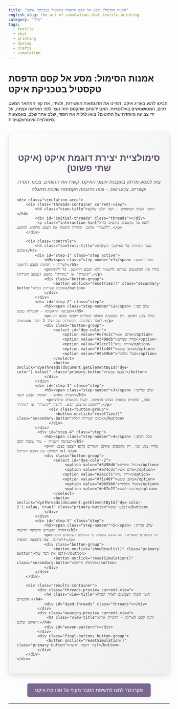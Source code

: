 ```yaml
---
title: "אמנות הסימול: מסע אל קסם הדפסת טקסטיל בטכניקת איקט"
english_slug: the-art-of-simulation-ikat-textile-printing
category: "כללי"
tags:
  - textile
  - ikat
  - printing
  - dyeing
  - crafts
  - simulation
---
```

# אמנות הסימול: מסע אל קסם הדפסת טקסטיל בטכניקת איקט

הביטו לרגע באריג איקט. דמיינו את הדוגמאות העשירות, ולצידן, את קווי המתאר המעט רכים, המטושטשים באלגנטיות. האם ידעתם שהקסם הזה נוצר *לפני* האריגה עצמה, על ידי צביעה מיוחדת של החוטים? בואו לגלות את הסוד, שלב אחר שלב, באמצעות סימולציה אינטראקטיבית.

<div id="ikat-simulation-app">
    <h2>סימולציית יצירת דוגמת איקט (איקט שתי פשוט)</h2>
    <p class="intro-text">צאו למסע מרתק בעקבות אומני האיקט: קשרו את החוטים, צבעו, הסירו קשרים, צבעו שוב – וצפו בדוגמה הקסומה שלכם מתגלה!</p>

    <div class="simulation-area">
        <div class="threads-container current-view">
            <h4 class="view-title">חוטי השתי המתוחים - הבד הלבן שלכם:</h4>
            <div id="initial-threads" class="threads"></div>
             <p class="interaction-hint">לחצו על מקטעים בחוטים כדי "לקשור" אותם. קשירה חוסמת את הצבע מלהגיע למקטע.</p>
        </div>

        <div class="controls">
            <h4 class="controls-title">שער הסודות של האיקט: השלבים שלכם</h4>
            <div id="step-1" class="step active">
                <h5><span class="step-number">1</span> שלב ראשון: קשירה - חסימת הצבע הראשון</h5>
                <p>בחרו את המקטעים שתרצו להשאיר ללא הצבע הראשון. כל לחיצה "קושרת" או "מתירה" מקטע (במצב קשירה).</p>
                <div class="button-group">
                    <button onclick="resetTies()" class="secondary-button">איפוס קשירות הכל</button>
                </div>
            </div>
            <div id="step-2" class="step">
                <h5><span class="step-number">2</span> שלב שני: הצביעה הראשונה - הטבילה בצבע</h5>
                <p>בחרו צבע ראשון. רק מקטעים שאינם קשורים ייצבעו בצבע זה. לאחר הצביעה, הקשירות של שלב 1 יוסרו אוטומטית.</p>
                <div class="button-group">
                    <select id="dye-color">
                        <option value="#e74c3c">אדום אש</option>
                        <option value="#3498db">כחול שמיים</option>
                        <option value="#2ecc71">ירוק עד</option>
                        <option value="#f1c40f">צהוב שמש</option>
                        <option value="#9b59b6">סגול מלכותי</option>
                    </select>
                    <button onclick="dyeThreads(document.getElementById('dye-color').value)" class="primary-button">צבעו עכשיו!</button>
                </div>
            </div>
            <div id="step-3" class="step">
                <h5><span class="step-number">3</span> שלב שלישי: קשירה מחדש - חסימת הצבע השני</h5>
                 <p>כעת, החוטים צבועים בצבע הראשון. קשרו מקטעים שתרצו לחסום מהצבע הבא. לחיצה "קושרת" או "מתירה".</p>
                  <div class="button-group">
                     <button onclick="resetTies()" class="secondary-button">איפוס קשירות הכל</button>
                  </div>
            </div>
             <div id="step-4" class="step">
                <h5><span class="step-number">4</span> שלב רביעי: הצביעה השנייה - עוד שכבת קסם</h5>
                <p>בחרו צבע שני. רק מקטעים שאינם קשורים כרגע ייצבעו בצבע זה (או ישתלבו עם הצבע הקיים).</p>
                <div class="button-group">
                    <select id="dye-color-2">
                         <option value="#3498db">כחול שמיים</option>
                         <option value="#e74c3c">אדום אש</option>
                        <option value="#2ecc71">ירוק עד</option>
                        <option value="#f1c40f">צהוב שמש</option>
                         <option value="#9b59b6">סגול מלכותי</option>
                         <option value="#e67e22">כתום לוהט</option>
                    </select>
                    <button onclick="dyeThreads(document.getElementById('dye-color-2').value, true)" class="primary-button">צבעו שוב!</button>
                </div>
            </div>
            <div id="step-5" class="step">
                <h5><span class="step-number">5</span> שלב אחרון: הסרת הקשרים וחשיפת הדוגמה</h5>
                <p>כל הקשרים מוסרים. זהו הרגע הקסום בו החוטים הצבועים מוכנים לאריגה. צפו בתוצאה הסופית!</p>
                <div class="button-group">
                    <button onclick="showResults()" class="primary-button">הצג את הבד שלי!</button>
                    <button onclick="resetSimulation()" class="secondary-button">התחלה חדשה</button>
                </div>
            </div>
        </div>

        <div class="results-container">
             <div class="threads-preview current-view">
                <h4 class="view-title">חוטי השתי הצבועים לאחר הסרת הקשרים:</h4>
                <div id="dyed-threads" class="threads"></div>
             </div>
             <div class="weaving-preview current-view">
                 <h4 class="view-title">והנה קסם האריגה - הדמיית אריג האיקט שלכם:</h4>
                <div id="woven-pattern"></div>
             </div>
             <div class="final-buttons button-group">
                 <button onclick="resetSimulation()" class="primary-button">צור דוגמה חדשה!</button>
             </div>
        </div>
    </div>
</div>

<style>
    @import url('https://fonts.googleapis.com/css2?family=Heebo:wght@300;400;700&display=swap');

    #ikat-simulation-app {
        font-family: 'Heebo', sans-serif;
        max-width: 960px;
        margin: 30px auto;
        padding: 25px;
        border: 1px solid #e0e0e0;
        border-radius: 12px;
        background: linear-gradient(to bottom right, #fcfcfc, #f0f0f0);
        box-shadow: 0 8px 16px rgba(0, 0, 0, 0.1);
        color: #333;
        overflow: hidden; /* Clear floats/margins */
    }
    #ikat-simulation-app h2, #ikat-simulation-app h4, #ikat-simulation-app h5 {
        color: #5d4a66; /* Deep purple */
        text-align: center;
        margin-bottom: 15px;
    }
     #ikat-simulation-app h2 {
         margin-bottom: 5px;
         font-size: 2em;
     }
     #ikat-simulation-app h4 {
         font-size: 1.4em;
         color: #7a678f;
     }
     #ikat-simulation-app h5 {
         font-size: 1.1em;
         color: #7a678f;
         margin-bottom: 10px;
         display: flex;
         align-items: center;
         justify-content: center;
     }
     .step-number {
         display: inline-flex;
         align-items: center;
         justify-content: center;
         width: 25px;
         height: 25px;
         background-color: #5d4a66;
         color: white;
         border-radius: 50%;
         font-size: 0.9em;
         margin-left: 8px;
         font-weight: normal;
     }

     #ikat-simulation-app p {
        text-align: center;
        color: #555;
        margin-bottom: 15px;
        line-height: 1.5;
    }
    p.intro-text {
        font-size: 1.1em;
        font-style: italic;
        color: #555;
        margin-bottom: 25px;
    }

    .simulation-area {
        display: flex;
        flex-direction: column;
        align-items: center;
    }
     .threads-container, .results-container {
         width: 100%;
         margin-bottom: 30px;
         background-color: #fff;
         padding: 15px;
         border-radius: 8px;
         box-shadow: inset 0 2px 5px rgba(0,0,0,0.05);
         box-sizing: border-box;
     }

     .threads-container.current-view {
         /* highlight current interaction area */
         border: 2px solid #a392b3; /* Purple border */
         box-shadow: 0 0 15px rgba(163, 146, 179, 0.5);
     }


    .threads {
        display: flex;
        flex-direction: row; /* Represents parallel threads */
        justify-content: center;
        align-items: stretch;
        margin: 20px 0;
        border: 1px solid #ccc;
        padding: 10px;
        background-color: #fff;
        min-height: 80px; /* Ensure visibility */
        overflow-x: auto; /* Add scroll for many threads */
        border-radius: 5px;
    }

    .thread {
        display: flex;
        flex-direction: column; /* Segments stacked vertically */
        width: 18px; /* Slightly wider threads */
        margin: 0 1.5px; /* Small gap between threads */
        /* border-left: 1px dotted #eee; */ /* Removed dotted border */
        position: relative; /* For segment outlines */
    }
     /* Add a subtle thread separator visual */
    .thread + .thread::before {
        content: '';
        position: absolute;
        left: -1.5px; /* Position between threads */
        top: 0;
        bottom: 0;
        width: 1px;
        background-color: #eee;
    }


    .segment {
        flex-grow: 1; /* Segments fill the height */
        background-color: #f8f8f8; /* Initial segment color */
        margin-bottom: 1px; /* Small gap between segments */
        cursor: pointer;
        position: relative;
        transition: background-color 0.5s ease, box-shadow 0.2s ease;
        border: 0.5px solid #eee; /* Subtle segment outline */
        box-sizing: border-box;
    }

    .segment:hover:not(.tied) {
        box-shadow: inset 0 0 5px rgba(0, 0, 0, 0.2);
    }

    .segment.tied {
        /*background-color: #d3d3d3; */ /* Tied segments might retain underlying color */
         /* Use overlay for tied visual */
        position: relative; /* Ensure stacking context */
    }
    .segment.tied::before {
        content: '';
        position: absolute;
        top: 0;
        left: 0;
        right: 0;
        bottom: 0;
        background: repeating-linear-gradient(
            45deg,
            rgba(0,0,0,0.2),
            rgba(0,0,0,0.2) 3px,
            rgba(255,255,255,0.1) 3px,
            rgba(255,255,255,0.1) 6px
        ); /* Visual indication of being tied */
        z-index: 1; /* Ensure overlay is above background color */
         opacity: 0.8;
         pointer-events: none; /* Allow clicks to pass through overlay */
    }

     /* Pulsing animation for clicked segments */
    .segment.clicked {
        animation: pulse 0.3s ease-in-out;
    }
    @keyframes pulse {
        0% { transform: scale(1); }
        50% { transform: scale(1.05); }
        100% { transform: scale(1); }
    }


    .controls {
        display: flex;
        flex-direction: column;
        gap: 20px; /* Increased gap */
        padding: 20px; /* Increased padding */
        border: 1px solid #e0e0e0;
        background-color: #fff;
        border-radius: 8px;
        width: 100%;
        box-sizing: border-box;
        box-shadow: 0 4px 8px rgba(0, 0, 0, 0.08);
    }

     .controls-title {
         text-align: center;
         margin-bottom: 20px;
         color: #5d4a66;
     }

     .step {
         border-bottom: 1px dashed #eee;
         padding-bottom: 20px; /* Increased padding */
         margin-bottom: 20px; /* Increased margin */
         text-align: center;
         opacity: 0.5; /* Default state: dimmed */
         pointer-events: none; /* Default state: not interactive */
          transition: opacity 0.3s ease;
     }
     .step.active {
         opacity: 1; /* Active state: fully visible */
         pointer-events: auto; /* Active state: interactive */
         border-color: #a392b3; /* Highlight active step border */
     }

     .step:last-child {
         border-bottom: none;
         margin-bottom: 0;
         padding-bottom: 0;
     }

     .button-group {
         display: flex;
         flex-wrap: wrap; /* Allow wrapping on small screens */
         justify-content: center;
         gap: 10px; /* Space between buttons */
         margin-top: 15px;
     }

     .controls button, .controls select {
         padding: 10px 20px; /* Slightly larger padding */
         border: none;
         border-radius: 5px; /* More rounded corners */
         cursor: pointer;
         font-size: 1em;
         transition: background-color 0.2s ease, transform 0.1s ease;
         font-family: 'Heebo', sans-serif;
     }
     .controls button.primary-button {
         background-color: #a392b3; /* Soft purple */
         color: white;
     }
     .controls button.primary-button:hover {
         background-color: #8e7aa1; /* Darker purple */
         transform: translateY(-1px); /* Subtle hover effect */
     }
      .controls button.primary-button:active {
         transform: translateY(0);
      }

     .controls button.secondary-button {
         background-color: #e0e0e0; /* Light grey */
         color: #555;
     }
     .controls button.secondary-button:hover {
         background-color: #d5d5d5; /* Darker grey */
         transform: translateY(-1px); /* Subtle hover effect */
     }
      .controls button.secondary-button:active {
         transform: translateY(0);
      }


     .controls select {
          background-color: #f0f0f0; /* Light background */
          color: #333;
          border: 1px solid #ccc;
          cursor: pointer;
          min-width: 120px; /* Ensure decent width */
     }
     .controls select:focus {
         outline-color: #a392b3;
     }


    .results-container {
        display: none; /* Initially hidden */
        flex-direction: column;
        align-items: center;
        margin-top: 30px;
         padding-top: 20px;
         border-top: 1px dashed #ccc;
    }
     .results-container.visible {
          display: flex;
          animation: fadeIn 0.5s ease-out;
     }

    .threads-preview, .weaving-preview {
        margin-top: 20px;
        width: 100%;
         background-color: #fff;
         padding: 15px;
         border-radius: 8px;
         box-shadow: inset 0 2px 5px rgba(0,0,0,0.05);
         box-sizing: border-box;
    }

    #dyed-threads .segment {
         cursor: default; /* Not interactive after dyeing */
         border: none; /* No border on dyed segments */
         margin-bottom: 0; /* No gap between segments in preview */
    }

    #dyed-threads .thread {
        margin: 0 0.5px; /* Tighter packing in preview */
    }
     #dyed-threads .thread + .thread::before {
        left: -0.5px;
     }


    #woven-pattern {
        display: grid;
        /* Grid columns and rows will be set by JS based on simulation size */
        border: 1px solid #ccc;
        margin-top: 15px;
        box-sizing: border-box;
         border-radius: 5px;
        overflow: hidden; /* Hide potential fractional pixel issues */

        /* Add subtle blur for Ikat effect */
        filter: blur(0.3px); /* Small blur */
         /* Consider adding more complex gradients/shadows for perceived texture if needed */
    }

    .weave-cell {
        width: 15px; /* Width of a single cell in the pattern */
        height: 15px; /* Height of a single cell */
        background-color: #fff; /* Default color */
        box-sizing: border-box;
    }

     .final-buttons {
         margin-top: 30px;
         padding-top: 20px;
         border-top: 1px dashed #eee;
     }

    button#toggle-explanation {
        display: block;
        width: fit-content;
        margin: 30px auto 20px auto; /* More space around */
        padding: 12px 25px; /* Larger padding */
        background-color: #7a678f; /* Match theme */
        color: white;
        border: none;
        border-radius: 5px;
        font-size: 1.1em;
        cursor: pointer;
        transition: background-color 0.2s ease, transform 0.1s ease;
         font-family: 'Heebo', sans-serif;
         box-shadow: 0 4px 8px rgba(0, 0, 0, 0.1);
    }
    button#toggle-explanation:hover {
         background-color: #5d4a66;
          transform: translateY(-1px);
    }
     button#toggle-explanation:active {
         transform: translateY(0);
     }


    #explanation {
        display: none; /* Initially hidden */
        margin-top: 30px;
        padding: 20px;
        border-top: 1px solid #e0e0e0;
        background-color: #f9f9f9;
        border-radius: 8px;
         line-height: 1.7;
    }
    #explanation h2 {
        text-align: center;
        color: #34495e;
        margin-bottom: 20px;
        font-size: 1.8em;
    }
    #explanation h3 {
        color: #2c3e50;
        margin-top: 25px;
        margin-bottom: 12px;
         font-size: 1.3em;
         border-bottom: 1px dashed #eee;
         padding-bottom: 5px;
    }
    #explanation p {
        text-align: justify;
        margin-bottom: 15px;
        color: #555;
    }
     #explanation ul {
         margin-bottom: 15px;
         line-height: 1.6;
         padding-left: 20px; /* Indent list */
     }
     #explanation li {
         margin-bottom: 8px;
         color: #555;
         list-style-type: disc; /* Use bullet points */
     }

     /* Animations */
     @keyframes fadeIn {
         from { opacity: 0; }
         to { opacity: 1; }
     }
     @keyframes slideInFromLeft {
        from { transform: translateX(-20px); opacity: 0; }
        to { transform: translateX(0); opacity: 1; }
     }

</style>

<button id="toggle-explanation">סקרנים? לחצו לחשיפת הסבר מקיף על טכניקת איקט</button>

<div id="explanation">
    <h2>על טכניקת האיקט - האמנות שנוצרת לפני האריגה</h2>

    <h3>מהי טכניקת איקט?</h3>
    <p>איקט (Ikat) אינה שיטת הדפסה על בד גמור, אלא טכניקת צביעת טקסטיל גאונית שבה החוטים עצמם (חוטי שתי, חוטי ערב, או שניהם גם יחד) נצבעים בשיטת ה"רזרב" (Resist dyeing) *לפני* שהם נארגים לכדי בד סופי. הרעיון דומה לשיטות צביעה כמו באטיק: אזורים בחוטים שאינם מיועדים להיצבע בצבע מסוים נאטמים ו"נחסמים" באמצעות קשרים הדוקים (בדרך כלל מחומרים כמו גומי או סיבים עמידים). החוטים הקשורים נטבלים באמבט צבע, הצבע חודר רק לאזורים החשופים, והאזורים הקשורים נשארים בצבעם המקורי (או נשמרים לצביעה בצבע אחר בהמשך התהליך המורכב). לאחר הצביעה, הקשרים מוסרים, והחוטים הצבועים נארגים ליצירת דוגמה מרהיבה. התוצאה הייחודית, המזוהה כל כך עם איקט, היא קווי מתאר מעט מטושטשים ורכים בדוגמה - אפקט הנוצר מתזוזות קלות ובלתי נמנעות של החוטים במהלך תהליך האריגה. טכניקה עתיקה זו משמשת זה אלפי שנים ומופיעה בתרבויות שונות ברחבי העולם, מדרום אמריקה, דרך מרכז ודרום מזרח אסיה (אינדונזיה ידועה במיוחד), הודו, יפן, ועד אפריקה, כשכל אזור מפתח סגנון ומוטיבים משלו.</p>

    <h3>איקט שתי, איקט ערב ואיקט כפול: וריאציות על נושא</h3>
    <p>הטכניקה הבסיסית משתנה בהתאם לסוג החוטים הנצבעים:</p>
    <ul>
        <li>**איקט שתי (Warp Ikat):** זוהי הצורה הנפוצה והפשוטה יחסית של איקט (וזו שהסימולציה שלנו מדגימה). רק חוטי השתי (החוטים האורכיים המתוחים על הנול) נצבעים מראש בטכניקת האיקט. חוטי הערב (החוטים הרוחביים הנארגים לתוך השתי) הם בדרך כלל בצבע אחיד. הדוגמה המתוכננת נראית בבירור לאורך חוטי השתי באריג הסופי.</li>
        <li>**איקט ערב (Weft Ikat):** במקרה זה, רק חוטי הערב נצבעים מראש. חוטי השתי הם בדרך כלל בצבע אחיד. יצירת דוגמה מדויקת באיקט ערב דורשת מיומנות אריגה גבוהה במיוחד, שכן האורג חייב "לקרוא" את הדוגמה על חוטי הערב וליישר אותם בדיוק רב במהלך האריגה כדי שהדוגמה הרצויה תתגלה.</li>
        <li>**איקט כפול (Double Ikat):** זוהי פסגת האומנות של האיקט, הטכניקה המורכבת והיוקרתית ביותר. גם חוטי השתי וגם חוטי הערב נצבעים מראש בטכניקת האיקט, *באופן שתואם זה לזה בצורה מושלמת*. זה דורש תיאום קיצוני הן בשלבי הקשירה והצביעה המרובים של שני סוגי החוטים והן בשלב האריגה עצמו, שבו על האורג לגרום לדוגמאות על השתי והערב להתחבר בדיוק כדי ליצור את הדוגמה השלמה באריג. בד ה"פאטולה" (Patola) המפורסם ממדינת גוג'ראט שבהודו הוא דוגמה קלאסית ונדירה לאיקט כפול.</li>
    </ul>

    <h3>מסע ארוך ומדויק: השלבים המרכזיים ביצירת בד איקט</h3>
    <p>תהליך יצירת בד איקט הוא עמלני, גוזל זמן רב, ולעיתים קרובות דורש שיתוף פעולה בין מומחים שונים – מומחי צביעה ומומחי אריגה. השלבים העיקריים כוללים:</p>
    <ul>
        <li>**בחירת והכנת החוטים:** בחירת חוטים איכותיים המתאימים לצביעה (כמו משי או כותנה) ומתיחתם על מסגרות מיוחדות או כלי עבודה שמאפשרים גישה נוחה לקשירה.</li>
        <li>**תכנון הדוגמה וסימונה:** שרטוט וסימון הדוגמה המדויקת על החוטים המתוחים. זהו שלב מכריע שקובע את מראה הבד הסופי.</li>
        <li>**שלב הקשירה (הראשון והחוזרים):** זהו לב ליבה של טכניקת האיקט. מקטעים לאורך החוטים שאמורים להישאר ללא צבע (או להיצבע בצבע אחר בשלב מאוחר יותר) נקשרים בחוזקה רבה באמצעות חומרים חוסמים. קשירה הדוקה היא המפתח למניעת חדירת צבע.</li>
        <li>**שלב הצביעה (הראשון והחוזרים):** החוטים הקשורים נטבלים באמבטיות צבע. הצבעים נצבעים בדרך כלל מהבהיר אל הכהה. אם הדוגמה כוללת מספר צבעים, התהליך חוזר על עצמו: צביעה בצבע אחד, הסרת חלק מהקשרים, קשירת אזורים אחרים, וצביעה בצבע הבא. זהו שלב מורכב שמצריך תכנון מדויק.</li>
        <li>**הסרת כל הקשרים:** לאחר סיום כל שלבי הצביעה והייבוש, כל הקשרים מוסרים בזהירות. החוטים חושפים כעת את הדוגמה המתוכננת בפסים צבועים ואזורים לא צבועים.</li>
        <li>**שלב האריגה:** החוטים הצבועים מותקנים על הנול, ומתבצעת האריגה. האורג משתמש בחוטים הצבועים כ"צבעים" על הנול כדי ליצור את הדוגמה הסופית. במיוחד באיקט ערב ואיקט כפול, שלב זה דורש מיומנות גבוהה כדי להבטיח שהדוגמה תתגלה באופן הרצוי.</li>
    </ul>

    <h3>הטשטוש המפורסם: למה דוגמאות האיקט מעט מטושטשות?</h3>
    <p>המאפיין הוויזואלי המיידי של איקט הוא הגבולות הרכים והמעט מטושטשים של הדוגמאות, בניגוד לקווים החדים של הדפסה רגילה. אפקט זה אינו "פגם", אלא חלק מהיופי והאותנטיות של הטכניקה, והוא נוצר בעיקר משתי סיבות עיקריות:</p>
    <ul>
        <li>**חדירת צבע עדינה לשוליים:** גם עם הקשירה ההדוקה ביותר, לעיתים קרובות כמות מינימלית של צבע מצליחה לחלחל אל קצוות האזורים הקשורים. חדירה קלה זו יוצרת מעבר צבע עדין והדרגתי בשולי הדוגמה, במקום קו חד ומוגדר.</li>
        <li>**תזוזה טבעית של החוטים באריגה:** לאחר הסרת הקשרים, החוטים הצבועים אינם תמיד ישרים לחלוטין, והעובי שלהם עשוי להשתנות מעט לאורך אורכם. כאשר החוטים נארגים על הנול תחת מתיחות וחיכוך, הם זזים מעט ממיקומם המדויק שתכונן מראש בשלב הצביעה. תזוזות קלות אלו גורמות לקווי הדוגמה להיראות מעט "רועדים", לא אחידים, או מטושטשים באריג הסופי. זהו הסימן המובהק לעבודת יד מורכבת ומאפיין חיוני המעניק לבד איקט את המראה האמנותי והאורגני שלו.</li>
    </ul>

    <h3>איקט בעולם: מסורות, סגנונות ודוגמאות אייקוניות</h3>
    <p>טכניקת האיקט התפתחה באופן עצמאי או נדדה בין תרבויות, ושימשה ליצירת בדים מרהיבים במגוון רחב של סגנונות:</p>
    <ul>
        <li>**אינדונזיה:** במיוחד באיים כמו באלי, סומבה, וסומטרה, נפוצים אריגי איקט מורכבים, לעיתים קרובות בשימוש טכניקת איקט כפול נדירה (כמו בד הגרינגסינג מבאלי) ובשימוש בצבעים טבעיים ומוטיבים מסורתיים בעלי משמעות רוחנית.</li>
        <li>**הודו:** מפורסמת בזכות אריגי ה"פאטולה" (Patola) מגוג'ראט – אריגי משי באיקט כפול הנחשבים ליוקרתיים ביותר, עם דוגמאות גיאומטריות צבעוניות. באוריסה נפוץ איקט שתי וערב עם מוטיבים של חיות וצמחים.</li>
        <li>**מרכז אסיה:** מדינות כמו אוזבקיסטן וטג'יקיסטן ידועות באריגי משי באיקט שתי, כמו "אדראס" (Adras) ו"אברבאנדי" (Abraband), המתאפיינים בצבעים עזים במיוחד (אדום, צהוב, סגול, כחול) ודוגמאות נועזות ומופשטות.</li>
        <li>**יפן:** טכניקת האיקט המקומית, הנקראת "קסורי" (Kasuri), מתאפיינת לרוב בדוגמאות עדינות, גיאומטריות או מופשטות, ובשימוש בצבעים מאופקים יותר, כמו אינדיגו.</li>
    </ul>
    <p>כל אחד מהסגנונות הללו מספר סיפור על המקום שבו נוצר, על חומרי הגלם הזמינים, על המסורות האמנותיות ועל העולם הרוחני של היוצרים. האיקט נותר דוגמה מרתקת לאופן שבו טכניקה בסיסית יכולה להניב אינסוף וריאציות אמנותיות ותרבותיות.</p>
</div>

<script>
    const NUM_THREADS = 20; // Number of warp threads
    const NUM_SEGMENTS = 10; // Number of segments per thread
    let threadState = []; // Array of arrays: threadState[i][j] = { tied: boolean, color: string }
    let currentStep = 1; // Track the current step in the simulation
    const stepsContainer = document.querySelector('.controls');
    const stepElements = stepsContainer.querySelectorAll('.step');
    const initialThreadsContainer = document.getElementById('initial-threads').closest('.threads-container');
    const resultsContainer = document.querySelector('.results-container');

    // --- Utility Functions ---
    function updateStepVisibility() {
        stepElements.forEach(stepEl => {
            const stepNum = parseInt(stepEl.id.replace('step-', ''));
            if (stepNum === currentStep) {
                stepEl.classList.add('active');
            } else {
                stepEl.classList.remove('active');
            }
        });

         // Update interaction area highlight
         if (currentStep >= 1 && currentStep <= 4) {
             initialThreadsContainer.classList.add('current-view');
             resultsContainer.classList.remove('visible');
         } else if (currentStep === 5) {
              initialThreadsContainer.classList.remove('current-view');
              resultsContainer.classList.add('visible');
         } else {
              initialThreadsContainer.classList.remove('current-view');
              resultsContainer.classList.remove('visible');
         }
    }

    function moveToNextStep() {
        if (currentStep < stepElements.length) {
            currentStep++;
            updateStepVisibility();
             // Scroll to controls/active step if needed? Or maybe just visually highlight
             stepElements[currentStep-1].scrollIntoView({ behavior: 'smooth', block: 'center' });
        }
    }

     function animateSegmentClick(segmentEl) {
         segmentEl.classList.remove('clicked'); // Reset animation
         void segmentEl.offsetWidth; // Trigger reflow
         segmentEl.classList.add('clicked'); // Add animation class
     }


    // --- Simulation Core Functions ---

    // Initialize the thread state and display initial threads
    function initializeThreads() {
        threadState = [];
        const initialThreadsDiv = document.getElementById('initial-threads');
        initialThreadsDiv.innerHTML = ''; // Clear previous content
        const dyedThreadsDiv = document.getElementById('dyed-threads');
        dyedThreadsDiv.innerHTML = '';
         const wovenPatternDiv = document.getElementById('woven-pattern');
        wovenPatternDiv.innerHTML = '';

        for (let i = 0; i < NUM_THREADS; i++) {
            threadState[i] = [];
            const threadDiv = document.createElement('div');
            threadDiv.classList.add('thread');

            for (let j = 0; j < NUM_SEGMENTS; j++) {
                const segmentDiv = document.createElement('div');
                segmentDiv.classList.add('segment');
                segmentDiv.dataset.threadIndex = i;
                segmentDiv.dataset.segmentIndex = j;
                segmentDiv.style.backgroundColor = '#f8f8f8'; // Initial color - off-white/light grey
                threadState[i][j] = { tied: false, color: '#f8f8f8' }; // Initial state
                segmentDiv.addEventListener('click', handleSegmentClick);
                threadDiv.appendChild(segmentDiv);
            }
            initialThreadsDiv.appendChild(threadDiv);
        }

         currentStep = 1; // Start at step 1
         updateStepVisibility();
         resultsContainer.classList.remove('visible'); // Hide results on reset
    }

    // Update the visual state of the initial threads display
    // Called after tying/untieing or dyeing in steps 1-4
    function updateInitialThreadsDisplay() {
        const segments = document.querySelectorAll('#initial-threads .segment');
        segments.forEach(segmentEl => {
            const i = parseInt(segmentEl.dataset.threadIndex);
            const j = parseInt(segmentEl.dataset.segmentIndex);
            const state = threadState[i][j];

            // Set color based on the current stored color state
             segmentEl.style.backgroundColor = state.color;

            // Toggle tied class
            if (state.tied && currentStep <= 3) { // Only show ties visually up to step 3
                 segmentEl.classList.add('tied');
            } else {
                 segmentEl.classList.remove('tied');
            }

            // Update cursor/interactivity based on current step
            segmentEl.style.cursor = 'default'; // Default to not interactive
            segmentEl.removeEventListener('click', handleSegmentClick); // Remove old listeners

             if (currentStep === 1 || currentStep === 3) { // Tying/Untieing steps
                 segmentEl.style.cursor = 'pointer';
                  segmentEl.addEventListener('click', handleSegmentClick);
             }
        });
    }

    // Handle clicks on segments for tying/untieing based on current step
    function handleSegmentClick(event) {
        if (currentStep !== 1 && currentStep !== 3) return; // Only interactive in tying/untieing steps

        const segmentEl = event.target;
        const i = parseInt(segmentEl.dataset.threadIndex);
        const j = parseInt(segmentEl.dataset.segmentIndex);

         // Toggle tied state
        threadState[i][j].tied = !threadState[i][j].tied;

         // Visual feedback & update display
         animateSegmentClick(segmentEl);
        updateInitialThreadsDisplay(); // Update classes/appearance
    }

     // Reset all ties - usable in step 1 and 3
    function resetTies() {
         if (currentStep !== 1 && currentStep !== 3) return; // Only allow reset in tying steps

        for (let i = 0; i < NUM_THREADS; i++) {
            for (let j = 0; j < NUM_SEGMENTS; j++) {
                threadState[i][j].tied = false;
            }
        }
        updateInitialThreadsDisplay();
         // Optional: small animation/message
         console.log('All ties removed.'); // Use console or a simple message area instead of alert
    }


    // Apply dye color to untied segments
    // `isSecondDye` flag helps decide if we're blending or just setting color
    function dyeThreads(color, isSecondDye = false) {
         if ((currentStep === 2 && !isSecondDye) || (currentStep === 4 && isSecondDye)) {
             const segmentsToDye = [];
             for (let i = 0; i < NUM_THREADS; i++) {
                 for (let j = 0; j < NUM_SEGMENTS; j++) {
                     if (!threadState[i][j].tied) {
                         segmentsToDye.push({ i, j });
                     }
                 }
             }

             if (segmentsToDye.length === 0) {
                 // Optional: message that nothing was dyed because all were tied
                 console.log('No segments were dyed as all were tied.');
                 // Still move to next step to allow user to continue
                  if (currentStep === 2 || currentStep === 4) {
                    // After dyeing (or attempting to dye), implicitly untie everything
                    // for the next potential tying step.
                    for (let i = 0; i < NUM_THREADS; i++) {
                         for (let j = 0; j < NUM_SEGMENTS; j++) {
                              threadState[i][j].tied = false;
                         }
                    }
                    updateInitialThreadsDisplay(); // Show threads without ties
                    moveToNextStep();
                 }
                 return; // Exit if nothing to dye
             }


             // Simple color setting animation
             let dyedCount = 0;
             const segmentElements = document.querySelectorAll('#initial-threads .segment');
             const animateDye = (index) => {
                if (index >= segmentsToDye.length) {
                     // Animation complete
                     if (currentStep === 2 || currentStep === 4) {
                         // After dyeing (or attempting to dye), implicitly untie everything
                         // for the next potential tying step.
                          for (let i = 0; i < NUM_THREADS; i++) {
                             for (let j = 0; j < NUM_SEGMENTS; j++) {
                                  threadState[i][j].tied = false;
                             }
                         }
                         updateInitialThreadsDisplay(); // Show threads without ties
                          moveToNextStep();
                      }
                    return;
                }

                const { i, j } = segmentsToDye[index];
                const segmentEl = segmentElements[i * NUM_SEGMENTS + j]; // Calculate index in flat list

                 // Determine final color - simple blend or override
                 let finalColor = color;
                 if (isSecondDye && threadState[i][j].color !== '#f8f8f8') {
                     // If second dye and segment already has color, try a simple blend simulation (requires color math)
                     // For simplicity here, let's just override or pick the darker color or layer?
                     // Simplest: New color replaces old if not tied. If tied, old color remains.
                     // If it's the second dye, and it was dyed in the first step (not initial color),
                     // we could simulate mixing or layering. Let's just override for clarity in a basic sim.
                     // If you wanted mixing, you'd need a color mixing function.
                     // For now, the last dye applied to an untied segment wins.
                      finalColor = color;
                 }

                 // Apply color and animate
                threadState[i][j].color = finalColor;
                segmentEl.style.backgroundColor = finalColor; // Apply color immediately for effect

                 // Minimal visual feedback during dye
                 segmentEl.classList.add('dyed-animated'); // Use a class for animation if needed (CSS transition works better)
                 // CSS transition handles the color change smoothly

                 // Process next segment after a small delay
                setTimeout(() => animateDye(index + 1), 10); // Small delay for animation effect
             };

             // Start the dyeing animation
             animateDye(0);

        } else {
             console.warn(`Dye action not available in Step ${currentStep}`);
        }
    }

    // Show the final results: dyed threads and woven pattern simulation
    function showResults() {
         if (currentStep !== 5) return; // Only available in step 5

        const dyedThreadsDiv = document.getElementById('dyed-threads');
        dyedThreadsDiv.innerHTML = ''; // Clear previous content

        // Display dyed threads preview
        for (let i = 0; i < NUM_THREADS; i++) {
             const threadDiv = document.createElement('div');
            threadDiv.classList.add('thread');
            for (let j = 0; j < NUM_SEGMENTS; j++) {
                 const segmentDiv = document.createElement('div');
                 segmentDiv.classList.add('segment');
                 segmentDiv.style.backgroundColor = threadState[i][j].color;
                 segmentDiv.classList.remove('tied'); // Ties are removed for weaving visual
                 segmentDiv.style.cursor = 'default'; // Not interactive
                 // Remove borders for final preview for smoother look
                 segmentDiv.style.border = 'none';
                 segmentDiv.style.marginBottom = '0'; // No gap
                 threadDiv.appendChild(segmentDiv);
             }
             dyedThreadsDiv.appendChild(threadDiv);
        }


        // Simulate weaving (simple warp ikat with white weft)
        const wovenPatternDiv = document.getElementById('woven-pattern');
        wovenPatternDiv.innerHTML = ''; // Clear previous content

        // Setup grid: NUM_THREADS columns, NUM_SEGMENTS * some multiplier rows (for density)
        const weavingDensity = 4; // How many weft passes per warp segment (higher = more square cells)
        const totalWeftRows = NUM_SEGMENTS * weavingDensity;

         wovenPatternDiv.style.gridTemplateColumns = `repeat(${NUM_THREADS}, 18px)`; // Match thread width
         wovenPatternDiv.style.gridTemplateRows = `repeat(${totalWeftRows}, ${18 / weavingDensity}px)`; // Rows height based on thread width for roughly square cells

         // Simple weaving simulation: grid cell color is determined by the warp thread color
         // The "blur" effect is handled by CSS filter. This just lays out the colored segments.
        for (let r = 0; r < totalWeftRows; r++) {
            for (let c = 0; c < NUM_THREADS; c++) {
                const cell = document.createElement('div');
                cell.classList.add('weave-cell');

                // Determine which segment of the warp thread 'c' this row 'r' corresponds to
                const segmentIndex = Math.floor(r / weavingDensity);
                // Ensure segmentIndex is within bounds in case of floating point issues
                 const finalSegmentIndex = Math.min(segmentIndex, NUM_SEGMENTS - 1);

                cell.style.backgroundColor = threadState[c][finalSegmentIndex].color; // Use the warp thread's color

                wovenPatternDiv.appendChild(cell);
            }
        }


         // Show results area with animation
        resultsContainer.classList.add('visible');
         // Scroll results into view
         resultsContainer.scrollIntoView({ behavior: 'smooth', block: 'start' });
    }

    // Reset simulation
    function resetSimulation() {
        initializeThreads();
         // Optional: message or visual cue for reset
        console.log('Simulation reset!');
    }

    // Toggle explanation visibility
    const toggleExplanationButton = document.getElementById('toggle-explanation');
    const explanationDiv = document.getElementById('explanation');

    toggleExplanationButton.addEventListener('click', () => {
        const isHidden = explanationDiv.style.display === 'none' || explanationDiv.style.display === '';
        if (isHidden) {
             explanationDiv.style.display = 'block';
             // Optional: Scroll to explanation
             explanationDiv.scrollIntoView({ behavior: 'smooth', block: 'start' });
        } else {
             explanationDiv.style.display = 'none';
        }

    });

    // --- Event Listeners for Step Buttons ---
    // Step 1 buttons are interactive by default because step 1 is active initially
    // Step 2: Dye button
    document.querySelector('#step-2 button').addEventListener('click', () => {
        if (currentStep === 2) {
            dyeThreads(document.getElementById('dye-color').value, false); // First dye
        }
    });
    // Step 3: Tie/Untie is handled by segment click directly when step 3 is active
     // Step 3: Reset Ties button
    document.querySelector('#step-3 button').addEventListener('click', () => {
         if (currentStep === 3) {
             resetTies(); // Reset ties in step 3
         }
    });
    // Step 4: Dye button
    document.querySelector('#step-4 button').addEventListener('click', () => {
        if (currentStep === 4) {
            dyeThreads(document.getElementById('dye-color-2').value, true); // Second dye
        }
    });
    // Step 5: Show Results button
    document.querySelector('#step-5 button:first-child').addEventListener('click', () => {
         if (currentStep === 5) {
             showResults();
         }
    });
     // Step 5: Reset Simulation button
    document.querySelector('#step-5 button:last-child').addEventListener('click', () => {
         if (currentStep === 5) {
             resetSimulation();
         }
    });

    // Final results area reset button
    document.querySelector('.final-buttons button').addEventListener('click', resetSimulation);


    // Initialize the app when the page loads
    document.addEventListener('DOMContentLoaded', () => {
        initializeThreads(); // Sets up step 1 as active
        updateInitialThreadsDisplay(); // Ensure initial appearance and click listeners for step 1
    });

</script>
---
```